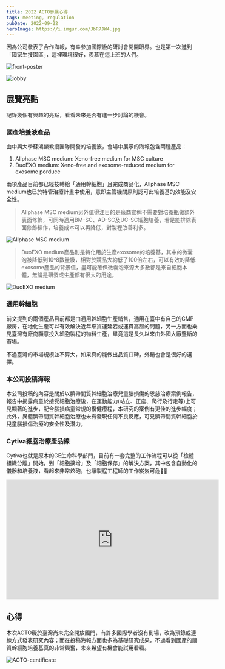 ```yaml
---
title: 2022 ACTO參展心得
tags: meeting, regulation
pubDate: 2022-09-22
heroImage: https://i.imgur.com/JbR7JW4.jpg
---
```


因為公司發表了合作海報，有幸參加國際級的研討會開開眼界。也是第一次進到「國家生技園區」，這裡環境很好，羨慕在這上班的人們。

![front-poster](https://i.imgur.com/JbR7JW4.jpg)

![lobby](https://i.imgur.com/4fd3wtX.jpg)

## 展覽亮點

記錄幾個有興趣的亮點，看看未來是否有進一步討論的機會。

### 國產培養液產品

由中興大學蘇鴻麟教授團隊開發的培養液，會場中展示的海報包含兩種產品：

1. Allphase MSC medium: Xeno-free medium for MSC culture
2. DuoEXO medium: Xeno-free and exosome-reduced medium for exosome porduce

兩項產品目前都已經技轉給「通用幹細胞」且完成商品化，Allphase MSC medium也已於特管治療計畫中使用，意即主管機關原則認可此培養基的效能及安全性。

> Allphase MSC medium另外值得注目的是廠商宣稱不需要對培養瓶做額外表面修飾，可同時適用BM-SC、AD-SC及UC-SC細胞培養，若是能排除表面修飾操作，培養成本可以再降低，對製程改善利多。

![Allphase MSC medium](https://i.imgur.com/C68o323.jpg)

> DuoEXO medium產品則是特化用於生產exosome的培養基，其中的微囊泡被降低到10^8數量級，相對於競品大約低了100倍左右，可以有效的降低exosome產品的背景值，盡可能確保微囊泡來源大多數都是來自細胞本體，無論是研發或生產都有很大的用途。

![DuoEXO medium](https://i.imgur.com/UkWajdF.png)

### 通用幹細胞

前文提到的兩個產品目前都是由通用幹細胞生產銷售，通用在臺中有自己的GMP廠房，在地化生產可以有效解決近年來貨運延宕或運費高昂的問題，另一方面也樂見臺灣有廠商願意投入細胞製程的物料生產，畢竟這是長久以來由外國大廠壟斷的市場。

不過臺灣的市場規模並不算大，如果真的能做出品質口碑，外銷也會是很好的選擇。

### 本公司投稿海報

本公司投稿的內容是關於以臍帶間質幹細胞治療兒童腦損傷的恩慈治療案例報告，報告中揭露病童於接受細胞治療後，在運動能力(站立、正座、爬行及行走等)上可見顯著的進步，配合腦損病童常規的復健療程，本研究的案例有更佳的進步幅度；此外，異體臍帶間質幹細胞治療也未有發現任何不良反應，可見臍帶間質幹細胞於兒童腦損傷治療的安全性及潛力。

### Cytiva細胞治療產品線

Cytiva也就是原本的GE生命科學部門，目前有一套完整的工作流程可以從「檢體組織分離」開始，到「細胞擴增」及「細胞保存」的解決方案，其中包含自動化的儀器和培養液，看起來非常炫砲，也讓製程工程師的工作岌岌可危🤣🤣

<iframe width="560" height="315" src="https://www.youtube-nocookie.com/embed/LcP-52_5Ix8" title="YouTube video player" frameborder="0" allow="accelerometer; autoplay; clipboard-write; encrypted-media; gyroscope; picture-in-picture" allowfullscreen></iframe>

## 心得

本次ACTO礙於臺灣尚未完全開放國門，有許多國際學者沒有到場，改為預錄或連線方式發表研究內容；而在投稿海報方面也多為基礎研究成果，不過看到國產的間質幹細胞培養基真的非常興奮，未來希望有機會能試用看看。

![ACTO-centificate](https://i.imgur.com/YUF7zXU.png)
